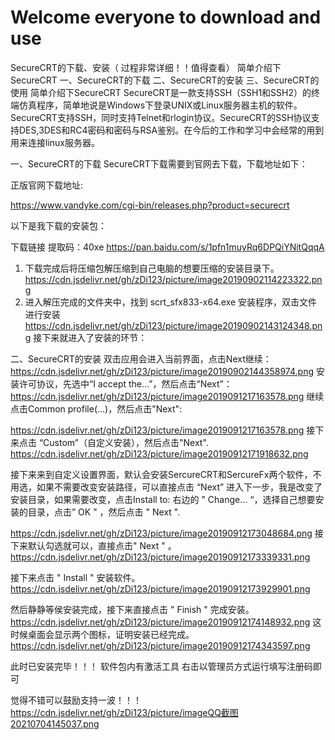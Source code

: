 # Welcome everyone to download and use
SecureCRT的下载、安装（ 过程非常详细！！值得查看）
简单介绍下SecureCRT
一、SecureCRT的下载
二、SecureCRT的安装
三、SecureCRT的使用
简单介绍下SecureCRT
SecureCRT是一款支持SSH（SSH1和SSH2）的终端仿真程序，简单地说是Windows下登录UNIX或Linux服务器主机的软件。SecureCRT支持SSH，同时支持Telnet和rlogin协议。SecureCRT的SSH协议支持DES,3DES和RC4密码和密码与RSA鉴别。在今后的工作和学习中会经常的用到用来连接linux服务器。

一、SecureCRT的下载
SecureCRT下载需要到官网去下载，下载地址如下：

正版官网下载地址:

https://www.vandyke.com/cgi-bin/releases.php?product=securecrt

以下是我下载的安装包：

下载链接
提取码：40xe
https://pan.baidu.com/s/1pfn1muyRq6DPQiYNitQqqA
1. 下载完成后将压缩包解压缩到自己电脑的想要压缩的安装目录下。
https://cdn.jsdelivr.net/gh/zDi123/picture/image20190902114223322.png
2. 进入解压完成的文件夹中，找到 scrt_sfx833-x64.exe 安装程序，双击文件进行安装
https://cdn.jsdelivr.net/gh/zDi123/picture/image20190902143124348.png
接下来就进入了安装的环节：

二、SecureCRT的安装
双击应用会进入当前界面，点击Next继续：
https://cdn.jsdelivr.net/gh/zDi123/picture/image20190902144358974.png
安装许可协议，先选中“I accept the…”，然后点击“Next”：
https://cdn.jsdelivr.net/gh/zDi123/picture/image2019091217163578.png
继续点击Common profile(…)，然后点击"Next":

https://cdn.jsdelivr.net/gh/zDi123/picture/image2019091217163578.png
接下来点击 “Custom”（自定义安装），然后点击"Next".
https://cdn.jsdelivr.net/gh/zDi123/picture/image20190912171918632.png

接下来来到自定义设置界面，默认会安装SercureCRT和SercureFx两个软件，不用选，如果不需要改变安装路径，可以直接点击 “Next” 进入下一步，我是改变了安装目录，如果需要改变，点击Install to: 右边的 " Change… “，选择自己想要安装的目录，点击” OK " ，然后点击 " Next ".

https://cdn.jsdelivr.net/gh/zDi123/picture/image20190912173048684.png
接下来默认勾选就可以，直接点击" Next " 。
https://cdn.jsdelivr.net/gh/zDi123/picture/image20190912173339331.png

接下来点击 " Install " 安装软件。
https://cdn.jsdelivr.net/gh/zDi123/picture/image20190912173929901.png

然后静静等侯安装完成，接下来直接点击 " Finish " 完成安装。
https://cdn.jsdelivr.net/gh/zDi123/picture/image20190912174148932.png
这时候桌面会显示两个图标，证明安装已经完成。
https://cdn.jsdelivr.net/gh/zDi123/picture/image20190912174343597.png

此时已安装完毕！！！
软件包内有激活工具  右击以管理员方式运行填写注册码即可


觉得不错可以鼓励支持一波！！！
https://cdn.jsdelivr.net/gh/zDi123/picture/imageQQ截图20210704145037.png
